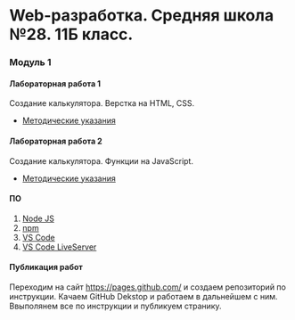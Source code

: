 # Web-разработка. Средняя школа №28. 11Б класс.


### Модуль 1

#### Лабораторная работа 1

Создание калькулятора. Верстка на HTML, CSS.

* [Методические указания](/turorials/lab1/readme.md)

#### Лабораторная работа 2

Создание калькулятора. Функции на JavaScript.

* [Методические указания](/turorials/lab2/readme.md)

#### ПО

1. [Node JS](https://nodejs.org)
2. [npm](https://www.npmjs.com)
3. [VS Code](https://code.visualstudio.com)
4. [VS Code LiveServer](https://marketplace.visualstudio.com/items?itemName=ritwickdey.LiveServer)


#### Публикация работ

Переходим на сайт https://pages.github.com/ и создаем репозиторий по инструкции. Качаем GitHub Dekstop и работаем в дальнейшем с ним. Ввыполянем все по инструкции и публикуем странику. 

